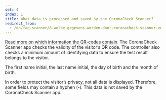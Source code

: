 ```yaml
---
set: 4
index: 1
title: What data is processed and saved by the CoronaCheck Scanner?
redirect_from: 
  - /en/faq-scanner/8-welke-gegevens-worden-door-coronacheck-scanner-verwerkt-en-opgeslagen
---
```

[Read more on which information the QR-codes contain](/en/faq/1-6-welke-informatie-staat-in-mijn-qr-code/#the-international-qr-code).
The CoronaCheck Scanner app checks the validity of the visitor’s QR code. The controller also checks a minimum amount of identifying data to ensure the test result belongs to the visitor.

The first name initial, the last name initial, the day of birth and the month of birth.

In order to protect the visitor’s privacy, not all data is displayed. Therefore, some fields may contain a hyphen (-). 
This data is not saved by the CoronaCheck Scanner app.
